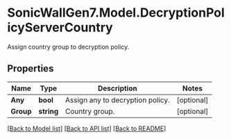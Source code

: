 # SonicWallGen7.Model.DecryptionPolicyServerCountry
Assign country group to decryption policy.

## Properties

Name | Type | Description | Notes
------------ | ------------- | ------------- | -------------
**Any** | **bool** | Assign any to decryption policy. | [optional] 
**Group** | **string** | Country group. | [optional] 

[[Back to Model list]](../README.md#documentation-for-models) [[Back to API list]](../README.md#documentation-for-api-endpoints) [[Back to README]](../README.md)

